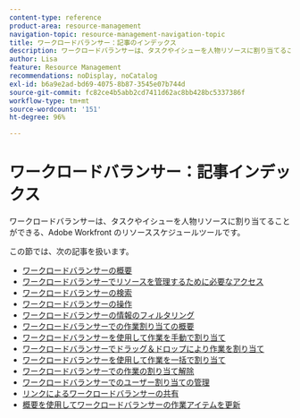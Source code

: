 ```yaml
---
content-type: reference
product-area: resource-management
navigation-topic: resource-management-navigation-topic
title: ワークロードバランサー：記事のインデックス
description: ワークロードバランサーは、タスクやイシューを人物リソースに割り当てることができる、Adobe Workfront のリソーススケジュールツールです。
author: Lisa
feature: Resource Management
recommendations: noDisplay, noCatalog
exl-id: b6a9e2ad-bd69-4075-8b87-3545e07b744d
source-git-commit: fc82ce4b5abb2cd7411d62ac8bb428bc5337386f
workflow-type: tm+mt
source-wordcount: '151'
ht-degree: 96%

---
```


# ワークロードバランサー：記事インデックス

<!--Audited: 6/2025-->

ワークロードバランサーは、タスクやイシューを人物リソースに割り当てることができる、Adobe Workfront のリソーススケジュールツールです。

この節では、次の記事を扱います。

* [ワークロードバランサーの概要](../../resource-mgmt/workload-balancer/overview-workload-balancer.md)
* [ワークロードバランサーでリソースを管理するために必要なアクセス](../../resource-mgmt/workload-balancer/access-needed-manage-resources-balancer.md)
* [ワークロードバランサーの検索](../../resource-mgmt/workload-balancer/locate-workload-balancer.md)
* [ワークロードバランサーの操作](../../resource-mgmt/workload-balancer/navigate-the-workload-balancer.md)
* [ワークロードバランサーの情報のフィルタリング](../../resource-mgmt/workload-balancer/filter-information-workload-balancer.md)
* [ワークロードバランサーでの作業割り当ての概要](../../resource-mgmt/workload-balancer/assign-work-in-workload-balancer.md)
* [ワークロードバランサーを使用して作業を手動で割り当て](../../resource-mgmt/workload-balancer/assign-work-in-workload-balancer-manually.md)
* [ワークロードバランサーでドラッグ＆ドロップにより作業を割り当て](../../resource-mgmt/workload-balancer/assign-work-in-workload-balancer-by-drag-and-drop.md)
* [ワークロードバランサーを使用して作業を一括で割り当て](../../resource-mgmt/workload-balancer/assign-work-in-workload-balancer-in-bulk.md)
* [ワークロードバランサーでの作業の割り当て解除](../../resource-mgmt/workload-balancer/unassign-work-in-workload-balancer.md)
* [ワークロードバランサーでのユーザー割り当ての管理](../../resource-mgmt/workload-balancer/manage-user-allocations-workload-balancer.md)
* [リンクによるワークロードバランサーの共有](../../resource-mgmt/workload-balancer/share-link-for-workload-balancer.md)
* [概要を使用してワークロードバランサーの作業アイテムを更新](../../resource-mgmt/workload-balancer/update-items-in-summary-panel-in-workload-balancer.md)
